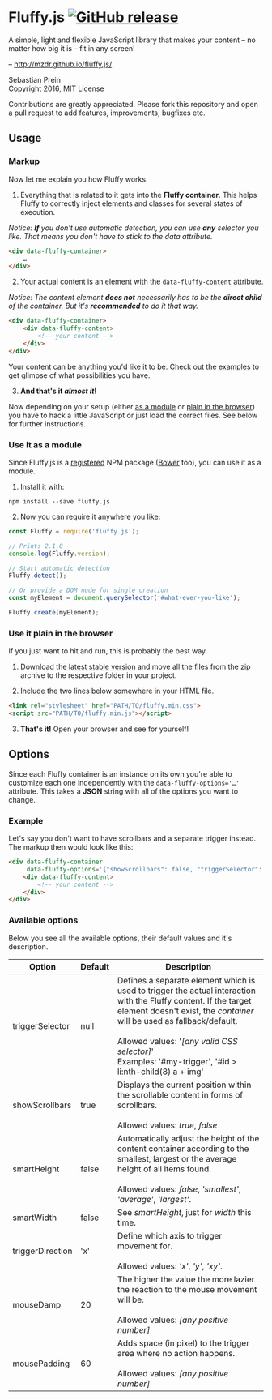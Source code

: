 # Fluffy.js [![GitHub release](https://img.shields.io/github/release/mzdr/fluffy.js.svg?maxAge=86400)](https://github.com/mzdr/fluffy.js/releases/latest)

A simple, light and flexible JavaScript library that makes your content – no matter how big it is – fit in any screen!

– http://mzdr.github.io/fluffy.js/

Sebastian Prein  
Copyright 2016, MIT License

Contributions are greatly appreciated. Please fork this repository and open a pull request to add features, improvements, bugfixes etc.

## Usage

### Markup

Now let me explain you how Fluffy works.

1. Everything that is related to it gets into the **Fluffy container**. This helps Fluffy to correctly inject elements and classes for several states of execution.

  _Notice: **If** you don't use automatic detection, you can use **any** selector you like. That means you don't have to stick to the data attribute._

  ```html
  <div data-fluffy-container>
      …
  </div>
  ```

2. Your actual content is an element with the `data-fluffy-content` attribute.

  _Notice: The content element **does not** necessarily has to be the **direct child** of the container. But it's **recommended** to do it that way._

  ```html
  <div data-fluffy-container>
      <div data-fluffy-content>
          <!-- your content -->
      </div>
  </div>
  ```

  Your content can be anything you'd like it to be. Check out the [examples](http://mzdr.github.io/fluffy.js/#/examples/) to get glimpse of what possibilities you have.

3. **And that's it *almost it*!**

  Now depending on your setup (either [as a module](#use-it-as-a-module) or [plain in the browser](#use-it-plain-in-the-browser)) you have to hack a little JavaScript or just load the correct files. See below for further instructions.

### Use it as a module

Since Fluffy.js is a [registered](https://www.npmjs.com/package/fluffy.js) NPM package ([Bower](https://bower.io/) too), you can use it as a module.

1. Install it with:

  `npm install --save fluffy.js`

2. Now you can require it anywhere you like:

  ```js
  const Fluffy = require('fluffy.js');

  // Prints 2.1.0
  console.log(Fluffy.version);

  // Start automatic detection
  Fluffy.detect();

  // Or provide a DOM node for single creation
  const myElement = document.querySelector('#what-ever-you-like');

  Fluffy.create(myElement);
  ```

### Use it plain in the browser

If you just want to hit and run, this is probably the best way.

1. Download the [latest stable version](https://github.com/mzdr/fluffy.js/releases/latest) and move all the files from the zip archive to the respective folder in your project.

2. Include the two lines below somewhere in your HTML file.

  ```html
  <link rel="stylesheet" href="PATH/TO/fluffy.min.css">
  <script src="PATH/TO/fluffy.min.js"></script>
  ```

3. **That's it!** Open your browser and see for yourself!

## Options

Since each Fluffy container is an instance on its own you're able to customize each one independently with the `data-fluffy-options='…'` attribute. This takes a **JSON** string with all of the options you want to change.

### Example

Let's say you don't want to have scrollbars and a separate trigger instead. The markup then would look like this:

```html
<div data-fluffy-container
     data-fluffy-options='{"showScrollbars": false, "triggerSelector": "#my-trigger"}'>
    <div data-fluffy-content>
        <!-- your content -->
    </div>
</div>
```

### Available options

Below you see all the available options, their default values and it's description.

| Option | Default | Description |
|--------|---------|-------------|
| triggerSelector | null | Defines a separate element which is used to trigger the actual interaction with the Fluffy content. If the target element doesn't exist, the *container* will be used as fallback/default.<br><br>Allowed values: '*[any valid CSS selector]*'<br>Examples: '#my-trigger', '#id > li:nth-child(8) a + img' |
| showScrollbars | true | Displays the current position within the scrollable content in forms of scrollbars.<br><br>Allowed values: *true*, *false* |
| smartHeight | false | Automatically adjust the height of the content container according to the smallest, largest or the average height of all items found.<br><br>Allowed values: *false*, *'smallest'*, *'average'*, *'largest'*. |
| smartWidth | false | See *smartHeight*, just for *width* this time. |
| triggerDirection | 'x' | Define which axis to trigger movement for.<br><br>Allowed values: *'x'*, *'y'*, *'xy'*. |
| mouseDamp | 20 | The higher the value the more lazier the reaction to the mouse movement will be.<br><br>Allowed values: *[any positive number]* |
| mousePadding | 60 | Adds space (in pixel) to the trigger area where no action happens.<br><br>Allowed values: *[any positive number]* |
